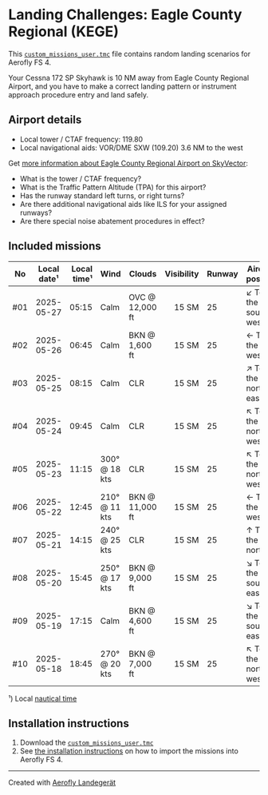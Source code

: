 # Landing Challenges: Eagle County Regional (KEGE)

This [`custom_missions_user.tmc`](missions/custom_missions_user.tmc) file contains random landing scenarios for Aerofly FS 4.

Your Cessna 172 SP Skyhawk is 10 NM away from Eagle County Regional Airport, and you have to make a correct landing pattern or instrument approach procedure entry and land safely.

## Airport details

- Local tower / CTAF frequency: 119.80
- Local navigational aids: VOR/DME SXW (109.20) 3.6 NM to the west

Get [more information about Eagle County Regional Airport on SkyVector](https://skyvector.com/airport/KEGE):

- What is the tower / CTAF frequency?
- What is the Traffic Pattern Altitude (TPA) for this airport?
- Has the runway standard left turns, or right turns?
- Are there additional navigational aids like ILS for your assigned runways?
- Are there special noise abatement procedures in effect?

## Included missions

| No  | Local date¹ | Local time¹ | Wind          | Clouds          | Visibility | Runway | Aircraft position    |
| :-: | ----------- | ----------: | ------------- | --------------- | ---------: | ------ | -------------------- |
| #01 | 2025-05-27  |       05:15 | Calm          | OVC @ 12,000 ft |      15 SM | 25     | ↙ To the south-west |
| #02 | 2025-05-26  |       06:45 | Calm          | BKN @ 1,600 ft  |      15 SM | 25     | ← To the west        |
| #03 | 2025-05-25  |       08:15 | Calm          | CLR             |      15 SM | 25     | ↗ To the north-east |
| #04 | 2025-05-24  |       09:45 | Calm          | CLR             |      15 SM | 25     | ↖ To the north-west |
| #05 | 2025-05-23  |       11:15 | 300° @ 18 kts | CLR             |      15 SM | 25     | ↖ To the north-west |
| #06 | 2025-05-22  |       12:45 | 210° @ 11 kts | BKN @ 11,000 ft |      15 SM | 25     | ← To the west        |
| #07 | 2025-05-21  |       14:15 | 240° @ 25 kts | CLR             |      15 SM | 25     | ↑ To the north       |
| #08 | 2025-05-20  |       15:45 | 250° @ 17 kts | BKN @ 9,000 ft  |      15 SM | 25     | ↘ To the south-east |
| #09 | 2025-05-19  |       17:15 | Calm          | BKN @ 4,600 ft  |      15 SM | 25     | ↘ To the south-east |
| #10 | 2025-05-18  |       18:45 | 270° @ 20 kts | BKN @ 7,000 ft  |      15 SM | 25     | ↖ To the north-west |

¹) Local [nautical time](https://en.wikipedia.org/wiki/Nautical_time)

## Installation instructions

1. Download the [`custom_missions_user.tmc`](missions/custom_missions_user.tmc)
2. See [the installation instructions](https://fboes.github.io/aerofly-missions/docs/generic-installation.html) on how to import the missions into Aerofly FS 4.

---

Created with [Aerofly Landegerät](https://github.com/fboes/aerofly-patterns)

